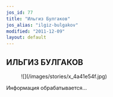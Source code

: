 ```yaml
---
jos_id: 77
title: "Ильгиз Булгаков"
jos_alias: "ilgiz-bulgakov"
modified: "2011-12-09"
layout: default
---
```


## ИЛЬГИЗ БУЛГАКОВ

<figure>
![](/images/stories/x_4a41e54f.jpg)
</figure>

Информация обрабатывается…

